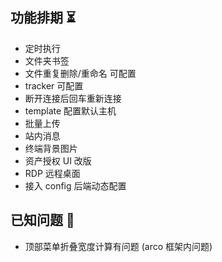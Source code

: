 ## 功能排期 ⏳

* 定时执行
* 文件夹书签
* 文件重复删除/重命名 可配置
* tracker 可配置
* 断开连接后回车重新连接
* template 配置默认主机
* 批量上传
* 站内消息
* 终端背景图片
* 资产授权 UI 改版
* RDP 远程桌面
* 接入 config 后端动态配置

## 已知问题 🐞

* 顶部菜单折叠宽度计算有问题 (arco 框架内问题)
